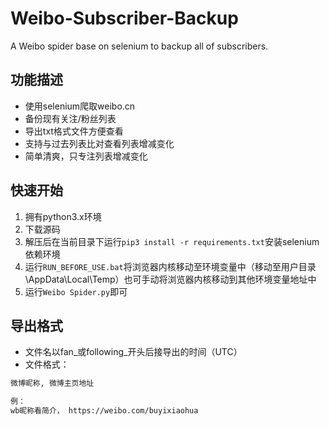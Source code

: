 # Weibo-Subscriber-Backup
A Weibo spider base on selenium to backup all of subscribers.

## 功能描述
- 使用selenium爬取weibo.cn
- 备份现有关注/粉丝列表
- 导出txt格式文件方便查看
- 支持与过去列表比对查看列表增减变化
- 简单清爽，只专注列表增减变化

## 快速开始
1. 拥有python3.x环境
2. 下载源码
3. 解压后在当前目录下运行`pip3 install -r requirements.txt`安装selenium依赖环境
4. 运行`RUN_BEFORE_USE.bat`将浏览器内核移动至环境变量中（移动至用户目录\AppData\Local\Temp）也可手动将浏览器内核移动到其他环境变量地址中
5. 运行`Weibo Spider.py`即可

## 导出格式
- 文件名以fan_或following_开头后接导出的时间（UTC）
- 文件格式：
```sh
微博昵称, 微博主页地址

例：
wb昵称看简介， https://weibo.com/buyixiaohua
```
